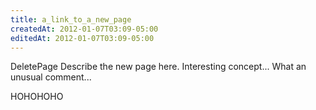 ```yaml
---
title: a_link_to_a_new_page
createdAt: 2012-01-07T03:09-05:00
editedAt: 2012-01-07T03:09-05:00
---
```


DeletePage
Describe the new page here.
Interesting concept...
What an unusual comment...

HOHOHOHO

